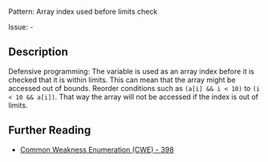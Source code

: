 Pattern: Array index used before limits check

Issue: -

## Description

Defensive programming: The variable is used as an array index before it is checked that it is within limits. This can mean that the array might be accessed out of bounds. Reorder conditions such as `(a[i] && i < 10)` to `(i < 10 && a[i])`. That way the array will not be accessed if the index is out of limits.

## Further Reading

* [Common Weakness Enumeration (CWE) - 398](https://cwe.mitre.org/data/definitions/398.html)